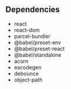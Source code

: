 ## Dependencies
- react
- react-dom
- parcel-bundler
- @babel/preset-env
- @babel/preset-react
- @babel/standalone
- acorn
- escodegen
- debounce
- object-path

